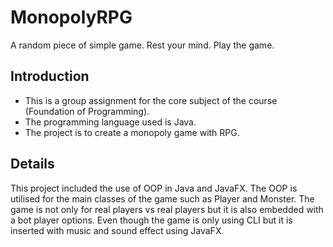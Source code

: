 # MonopolyRPG

A random piece of simple game.
Rest your mind.
Play the game.

## Introduction

* This is a group assignment for the core subject of the course (Foundation of Programming).
* The programming language used is Java.
* The project is to create a monopoly game with RPG. 


## Details

This project included the use of OOP in Java and JavaFX. The OOP is utilised for the main classes of the game such as Player and Monster.
The game is not only for real players vs real players but it is also embedded with a bot player options.
Even though the game is only using CLI but it is inserted with music and sound effect using JavaFX.
